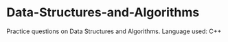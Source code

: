 # Data-Structures-and-Algorithms

Practice questions on Data Structures and Algorithms.
Language used: C++
